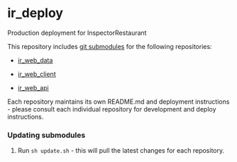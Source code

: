 # ir_deploy
Production deployment for InspectorRestaurant

This repository includes [git submodules](https://git-scm.com/book/en/v2/Git-Tools-Submodules) for the following repositories:

- [ir_web_data](https://github.com/InspectorRestaurant/ir_web_data)

- [ir_web_client](https://github.com/InspectorRestaurant/ir_web_client)

- [ir_web_api](https://github.com/InspectorRestaurant/ir_web_api)

Each repository maintains its own README.md and deployment instructions - please consult each individual repository for development and deploy instructions.

### Updating submodules

1. Run `sh update.sh` - this will pull the latest changes for each repository.